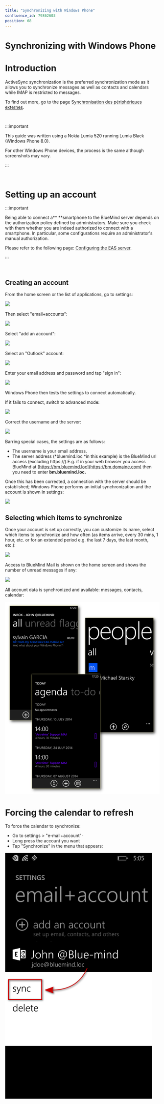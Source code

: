 ```yaml
---
title: "Synchronizing with Windows Phone"
confluence_id: 79862603
position: 68
---
```

# Synchronizing with Windows Phone


# Introduction

ActiveSync synchronization is the preferred synchronization mode as it allows you to synchronize messages as well as contacts and calendars while IMAP is restricted to messages.

To find out more, go to the page [Synchronisation des périphériques externes](/Guide_de_l_utilisateur/Configuration_des_périphériques_mobiles/).

 


:::important

This guide was written using a Nokia Lumia 520 running Lumia Black (Windows Phone 8.0).

For other Windows Phone devices, the process is the same although screenshots may vary.

:::

 

# Setting up an account
:::important

Being able to connect a** **smartphone to the BlueMind server depends on the authorization policy defined by administrators. Make sure you check with them whether you are indeed authorized to connect with a smartphone. In particular, some configurations require an administrator's manual authorization.

Please refer to the following page: [Configuring the EAS server](/Guide_de_l_administrateur/BlueMind_et_mobilité/Configuration_du_serveur_EAS/).

:::

 

## Creating an account

From the home screen or the list of applications, go to settings:

![](https://forge.blue-mind.net/confluence/download/thumbnails/8552776/windowsphone_01_en.png?version=1&modificationDate=1410527666558&api=v2)

Then select "email+accounts":

![](https://forge.blue-mind.net/confluence/download/thumbnails/8552776/windowsphone_02_en.png?version=1&modificationDate=1410527677591&api=v2)

Select "add an account":

![](https://forge.blue-mind.net/confluence/download/thumbnails/8552776/windowsphone_03_en.png?version=1&modificationDate=1410527688902&api=v2)

Select an "Outlook" account:

![](https://forge.blue-mind.net/confluence/download/thumbnails/8552776/windowsphone_04_en.png?version=1&modificationDate=1410527699977&api=v2)

Enter your email address and password and tap "sign in":

![](https://forge.blue-mind.net/confluence/download/thumbnails/8552776/windowsphone_05_en.png?version=1&modificationDate=1410527713011&api=v2)

Windows Phone then tests the settings to connect automatically.

If it fails to connect, switch to advanced mode:

![](https://forge.blue-mind.net/confluence/download/thumbnails/8552776/windowsphone_06_en.png?version=2&modificationDate=1410530071787&api=v2)

Correct the username and the server:

![](https://forge.blue-mind.net/confluence/download/thumbnails/8552776/windowsphone_07_en.png?version=2&modificationDate=1410530083597&api=v2)

Barring special cases, the settings are as follows:

- The username is your email address.
- The server address (*bluemind.loc *in this example) is the BlueMind url access (excluding https://).E.g. if in your web browser you access BlueMind at [https://bm.bluemind.loc](https://bm.domaine.com) then you need to enter **bm.bluemind.loc.**


Once this has been corrected, a connection with the server should be established; Windows Phone performs an initial synchronization and the account is shown in settings:

![](https://forge.blue-mind.net/confluence/download/attachments/8552776/windowsphone_08-09_en.png?version=2&modificationDate=1410530128470&api=v2)

## Selecting which items to synchronize

Once your account is set up correctly, you can customize its name, select which items to synchronize and how often (as items arrive, every 30 mins, 1 hour, etc. or for an extended period e.g. the last 7 days, the last month, etc.):

![](https://forge.blue-mind.net/confluence/download/attachments/8552776/windowsphone_10_en.png?version=2&modificationDate=1410530138790&api=v2)

Access to BlueMind Mail is shown on the home screen and shows the number of unread messages if any:

![](https://forge.blue-mind.net/confluence/download/thumbnails/8552776/windowsphone_11_en.png?version=1&modificationDate=1410527800892&api=v2)

All account data is synchronized and available: messages, contacts, calendar:

![](../../../attachments/79862603/79862606.png)

# Forcing the calendar to refresh

To force the calendar to synchronize:

- Go to settings > "e-mail+account"·
- Long press the account you want
- Tap "Synchronize" in the menu that appears:


![](../../../attachments/79862603/79862604.png)


 

 

 

 

